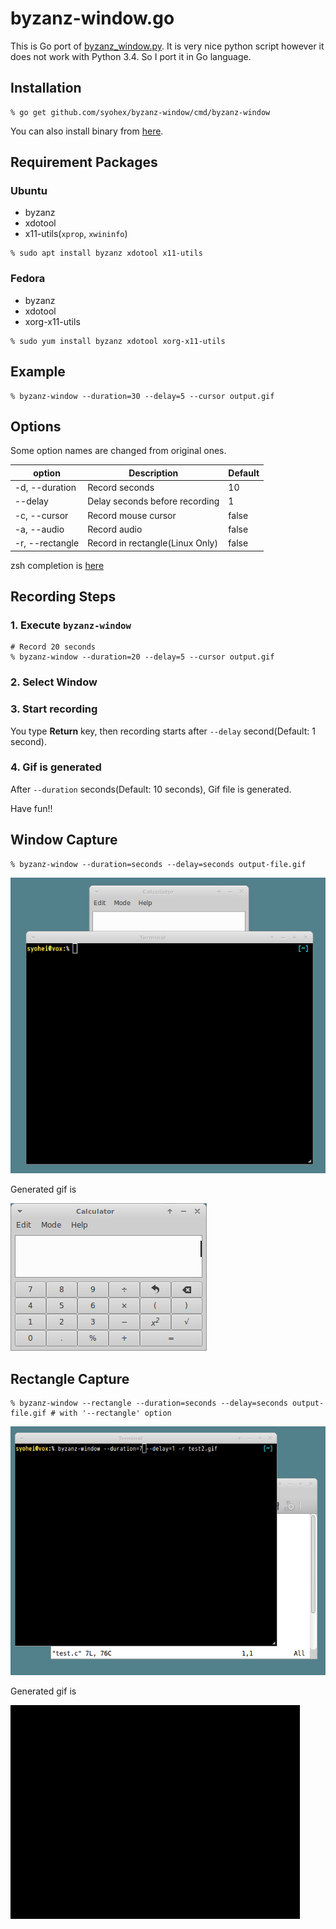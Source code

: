 # byzanz-window.go

This is Go port of [byzanz_window.py](https://gist.github.com/noamraph/8348560).
It is very nice python script however it does not work with Python 3.4.
So I port it in Go language.

## Installation

```
% go get github.com/syohex/byzanz-window/cmd/byzanz-window
```

You can also install binary from [here](https://github.com/syohex/byzanz-window/releases).

## Requirement Packages

### Ubuntu
- byzanz
- xdotool
- x11-utils(`xprop`, `xwininfo`)

```
% sudo apt install byzanz xdotool x11-utils
```

### Fedora
- byzanz
- xdotool
- xorg-x11-utils

```
% sudo yum install byzanz xdotool xorg-x11-utils
```

## Example

```
% byzanz-window --duration=30 --delay=5 --cursor output.gif
```

## Options

Some option names are changed from original ones.

|option          |Description                     |Default |
|----------------|--------------------------------|--------|
|-d, --duration  |Record seconds                  |10      |
|--delay         |Delay seconds before recording  |1       |
|-c, --cursor    |Record mouse cursor             |false   |
|-a, --audio     |Record audio                    |false   |
|-r, --rectangle |Record in rectangle(Linux Only) |false   |

zsh completion is [here](https://github.com/syohex/zsh-go-completions/blob/master/_byzanz-window)

## Recording Steps

### 1. Execute `byzanz-window`

```
# Record 20 seconds
% byzanz-window --duration=20 --delay=5 --cursor output.gif
```

### 2. Select Window

### 3. Start recording

You type **Return** key, then recording starts after `--delay` second(Default: 1 second).

### 4. Gif is generated

After `--duration` seconds(Default: 10 seconds), Gif file is generated.

Have fun!!


## Window Capture

```
% byzanz-window --duration=seconds --delay=seconds output-file.gif
```

![window-capture](image/window-capture1.gif)

Generated gif is

![window-capture-generated](image/window-capture2.gif)


## Rectangle Capture

```
% byzanz-window --rectangle --duration=seconds --delay=seconds output-file.gif # with '--rectangle' option
```

![rectangle-capture](image/rectangle-capture1.gif)

Generated gif is

![rectangle-capture-generated](image/rectangle-capture2.gif)
